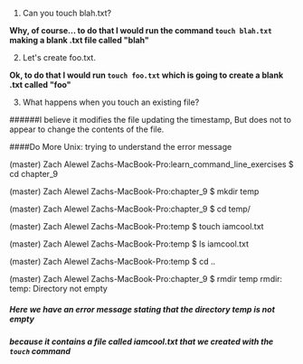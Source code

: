 1) Can you touch blah.txt?

**Why, of course... to do that I would run the command `touch blah.txt` making a blank .txt file called "blah"**

2) Let's create foo.txt.

**Ok, to do that I would run `touch foo.txt` which is going to create a blank .txt called "foo"**

3) What happens when you touch an existing file?

######I believe it modifies the file updating the timestamp, But does not to appear to change the contents of the file.

####Do More Unix: trying to understand the error message

(master) Zach Alewel
Zachs-MacBook-Pro:learn_command_line_exercises $ cd chapter_9

(master) Zach Alewel
Zachs-MacBook-Pro:chapter_9 $ mkdir temp

(master) Zach Alewel
Zachs-MacBook-Pro:chapter_9 $ cd temp/

(master) Zach Alewel
Zachs-MacBook-Pro:temp $ touch iamcool.txt

(master) Zach Alewel
Zachs-MacBook-Pro:temp $ ls
iamcool.txt

(master) Zach Alewel
Zachs-MacBook-Pro:temp $ cd ..

(master) Zach Alewel
Zachs-MacBook-Pro:chapter_9 $ rmdir temp
rmdir: temp: Directory not empty

##### Here we have an error message stating that the directory temp is not empty
##### because it contains a file called iamcool.txt that we created with the `touch` command
